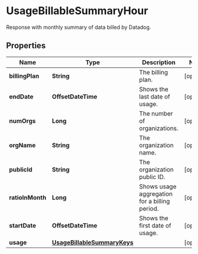 # UsageBillableSummaryHour

Response with monthly summary of data billed by Datadog.

## Properties

| Name             | Type                                                        | Description                                   | Notes      |
| ---------------- | ----------------------------------------------------------- | --------------------------------------------- | ---------- |
| **billingPlan**  | **String**                                                  | The billing plan.                             | [optional] |
| **endDate**      | **OffsetDateTime**                                          | Shows the last date of usage.                 | [optional] |
| **numOrgs**      | **Long**                                                    | The number of organizations.                  | [optional] |
| **orgName**      | **String**                                                  | The organization name.                        | [optional] |
| **publicId**     | **String**                                                  | The organization public ID.                   | [optional] |
| **ratioInMonth** | **Long**                                                    | Shows usage aggregation for a billing period. | [optional] |
| **startDate**    | **OffsetDateTime**                                          | Shows the first date of usage.                | [optional] |
| **usage**        | [**UsageBillableSummaryKeys**](UsageBillableSummaryKeys.md) |                                               | [optional] |
